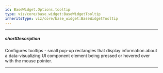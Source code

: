 ```yaml
---
id: BaseWidget.Options.tooltip
type: viz/core/base_widget:BaseWidgetTooltip
inheritsType: viz/core/base_widget:BaseWidgetTooltip
---
```

---
##### shortDescription
Configures tooltips - small pop-up rectangles that display information about a data-visualizing UI component element being pressed or hovered over with the mouse pointer.

---
